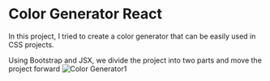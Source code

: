 # Color Generator React
In this project, I tried to create a color generator that can be easily used in CSS projects.

Using Bootstrap and JSX, we divide the project into two parts and move the project forward
![Color Generator1](https://github.com/user-attachments/assets/36afb623-6de4-4bda-97b2-8446e48830ce)
